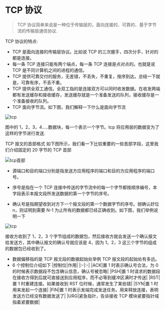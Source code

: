 # TCP 协议

> TCP 协议简单来说是一种位于传输层的，面向连接的、可靠的、基于字节流的传输层通信协议.

TCP 协议的特点:

- TCP 是面向连接的传输层协议。比如说 TCP 的三次握手，四次分手，针对的都是连接。
- 每一条 TCP 连接只能有两个端点，每一条 TCP 连接是点对点的。也就是说 TCP 是不同计算机之间的进程的通信。
- TCP 提供可靠交付的服务，无差错，不丢失，不重复，按序到达。总结一下就是，可靠有序，不丢不重。
- TCP 提供全双工通信。全双工指的是连接双方可以同时收发数据。在收发两端都有发送缓存和接收缓存，发送缓存就是一个准备发送的队列，接收缓存是一个准备接收的队列。
- TCP 面向字节流。如下图，我们解释一下什么是面向字节流

<img src="/img/question/network/tcp.png" alt="tcp" title="tcp" class="zoom-custom-imgs">

图中的 1，2，3，4.....数据块，每一个表示一个字节。tcp 将应用层的数据变为了这样的字节进行发送.

TCP 报文的首部格式
如下图所示，我们看一下比较重要的一些首部字段，这里我们介绍固定的 20 字节的 TCP 首部

<img src="/img/question/network/tcphead.png" alt="tcp首部" title="tcp首部" class="zoom-custom-imgs">

- 源端口和目的端口分别是指发送方应用程序的端口和目的方应用程序的端口号。
- 序号是指在一个 TCP 连接中传送的字节流中的每一个字节都按顺序编号，本字段表示本报文段所发送数据的第一个字节的序号。

- 确认号是指期望收到对方下一个报文段的第一个数据字节的序号。弱确认好位 n，则证明到需要 N-1 为止所有的数据都已经正确收到。如下图，我们举例说明一下

<img src="/img/question/network/tcpqr.png" alt="tcp" title="tcp" class="zoom-custom-imgs">


接收方收到了 1，2，3 个字节组成的数据包，然后接收方就会发送一个确认报文给发送方，其中确认报文的确认号就应该是 4，因为 1，2，3 这三个字节的组成的数据包已经收到了。

- 数据偏移指的是 TCP 报文段的数据起始处举例 TCP 报文段的起始处有多远。
- 6 个控制位介绍如下
  |控制位|作用|
  |:-|:-|
  |ACK|置 1 时表示确认号合法，为 0 的时候表示数据段不包含确认信息，确认号被忽略|
  |PSH|置 1 时请求的数据段在接收方得到后就可直接送到应用程序，而不必等到缓冲区满时才传送|
  |RST|置 1 时重建连接。如果接收到 RST 位时候，通常发生了某些错|
  |SYN|置 1 时用来发起一个连接|
  |FIN|置 1 时表示发端完成发送任务。用来释放连接，表明发送方已经没有数据发送了|
  |URG|紧急指针，告诉接收 TCP 模块紧要指针域指着紧要数据|

